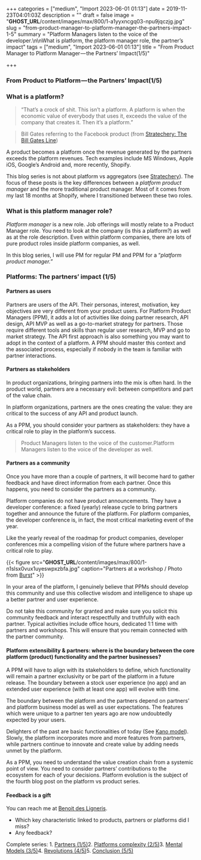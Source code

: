 +++
categories = ["medium", "Import 2023-06-01 01:13"]
date = 2019-11-23T04:01:03Z
description = ""
draft = false
image = "__GHOST_URL__/content/images/max/800/1-a1yyxncgq03-npu9jqczjg.jpg"
slug = "from-product-manager-to-platform-manager-the-partners-impact-1-5"
summary = "Platform Managers listen to the voice of the developer.\n\nWhat is platform, the platform manager role, the partner’s impact"
tags = ["medium", "Import 2023-06-01 01:13"]
title = "From Product Manager to Platform Manager — the Partners’ Impact(1/5)"

+++


### From Product to Platform — the Partners’ Impact(1/5)

### What is a platform?

> “That’s a crock of shit. This isn’t a platform. A platform is when the economic value of everybody that uses it, exceeds the value of the company that creates it. Then it’s a platform.”

> Bill Gates referring to the Facebook product (from [Stratechery: The Bill Gates Line](https://stratechery.com/2018/the-bill-gates-line/))

A product becomes a platform once the revenue generated by the partners exceeds the platform revenues. Tech examples include MS Windows, Apple iOS, Google’s Android and, more recently, Shopify.

This blog series is not about platform vs aggregators (see [Stratechery](https://stratechery.com/concept/aggregation-theory/platforms-vs-aggregators/)). The focus of these posts is the key differences between a _platform product manager_ and the more traditional product manager. Most of it comes from my last 18 months at Shopify, where I transitioned between these two roles.

### What is this platform manager role?

_Platform manager_ is a new role. Job offerings will mostly relate to a Product Manager role. You need to look at the company (is this a platform?) as well as at the role description. Even within platform companies, there are lots of pure product roles inside platform companies, as well.

In this blog series, I will use PM for regular PM and PPM for a “_platform product manager.”_

### Platforms: The partners’ impact (1/5)

#### Partners as users

Partners are users of the API. Their personas, interest, motivation, key objectives are very different from your product users. For Platform Product Managers (PPM), it adds a lot of activities like doing partner research, API design, API MVP as well as a go-to-market strategy for partners. Those require different tools and skills than regular user research, MVP and go to market strategy. The API first approach is also something you may want to adopt in the context of a platform. A PPM should master this context and the associated process, especially if nobody in the team is familiar with partner interactions.

#### Partners as stakeholders

In product organizations, bringing partners into the mix is often hard. In the product world, partners are a necessary evil: between competitors and part of the value chain.

In platform organizations, partners are the ones creating the value: they are critical to the success of any API and product launch.

As a PPM, you should consider your partners as stakeholders: they have a critical role to play in the platform’s success.

> Product Managers listen to the voice of the customer.Platform Managers listen to the voice of the developer as well.

#### Partners as a community

Once you have more than a couple of partners, it will become hard to gather feedback and have direct information from each partner. Once this happens, you need to consider the partners as a community.

Platform companies do not have product announcements. They have a developer conference: a fixed (yearly) release cycle to bring partners together and announce the future of the platform. For platform companies, the developer conference is, in fact, the most critical marketing event of the year.

Like the yearly reveal of the roadmap for product companies, developer conferences mix a compelling vision of the future where partners have a critical role to play.

{{< figure src="__GHOST_URL__/content/images/max/800/1-n1slsx0vux1uyeswpxzbfa.jpg" caption="Partners at a workshop / Photo from&nbsp;<a href="https://burst.shopify.com" data-href="https://burst.shopify.com" class="markup--anchor markup--figure-anchor" rel="noopener" target="_blank">Burst</a>" >}}

In your area of the platform, I genuinely believe that PPMs should develop this community and use this collective wisdom and intelligence to shape up a better partner and user experience.

Do not take this community for granted and make sure you solicit this community feedback and interact respectfully and truthfully with each partner. Typical activities include office hours, dedicated 1:1 time with partners and workshops. This will ensure that you remain connected with the partner community.

#### Platform extensibility & partners: where is the boundary between the core platform (product) functionality and the partner businesses?

A PPM will have to align with its stakeholders to define, which functionality will remain a partner exclusivity or be part of the platform in a future release. The boundary between a stock user experience (no app) and an extended user experience (with at least one app) will evolve with time.

The boundary between the platform and the partners depend on partners’ and platform business model as well as user expectations. The features which were unique to a partner ten years ago are now undoubtedly expected by your users.

Delighters of the past are basic functionalities of today (See [Kano model](https://en.wikipedia.org/wiki/Kano_model)). Slowly, the platform incorporates more and more features from partners, while partners continue to innovate and create value by adding needs unmet by the platform.

As a PPM, you need to understand the value creation chain from a systemic point of view. You need to consider partners’ contributions to the ecosystem for each of your decisions. Platform evolution is the subject of the fourth blog post on the platform vs product series.

#### Feedback is a gift

You can reach me at [Benoit des Ligneris](https://medium.com/u/7be03e6aa8e7).

* Which key characteristic linked to products, partners or platforms did I miss?
* Any feedback?

Complete series: 1. [Partners (1/5)](https://medium.com/swlh/from-product-manager-to-platform-manager-the-partners-impact-1-5-c906bdb1dcd0)2. [Platforms complexity (2/5)](https://medium.com/swlh/from-product-to-platform-increased-complexity-2-5-d13709f5b88d)3. [Mental Models (3/5)](https://medium.com/swlh/from-product-to-platform-platform-mental-models-3-5-785f9719544c)4. [Revolutions (4/5)](https://medium.com/swlh/from-product-to-platform-platform-revolutions-4-5-ad12fa9cb9a3)5. [Conclusion (5/5)](https://medium.com/swlh/from-product-to-platform-conclusion-5-5-3e000f864c48)

